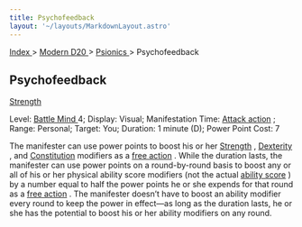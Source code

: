 ```yaml
---
title: Psychofeedback
layout: '~/layouts/MarkdownLayout.astro'
---
```


[ Index ](/) > [ Modern D20 ](/modern.d20.srd) > [ Psionics ](/modern.d20.srd/psionics) > Psychofeedback

##  Psychofeedback

[ Strength ](/modern.d20.srd/basics/ability.scores)

Level: [ Battle Mind ](/modern.d20.srd/classes/advanced/battle.mind) 4;
Display: Visual; Manifestation Time: [ Attack action](/modern.d20.srd/combat/attack.actions) ; Range: Personal; Target: You;
Duration: 1 minute (D); Power Point Cost: 7

The manifester can use power points to boost his or her [ Strength](/modern.d20.srd/basics/ability.scores) , [ Dexterity](/modern.d20.srd/basics/ability.scores) , and [ Constitution](/modern.d20.srd/basics/ability.scores) modifiers as a [ free action](/modern.d20.srd/combat/action.types) . While the duration lasts, the
manifester can use power points on a round-by-round basis to boost any or all
of his or her physical ability score modifiers (not the actual [ ability score](/modern.d20.srd/basics/ability.scores) ) by a number equal to half the power
points he or she expends for that round as a [ free action](/modern.d20.srd/combat/action.types) . The manifester doesn’t have to boost
an ability modifier every round to keep the power in effect—as long as the
duration lasts, he or she has the potential to boost his or her ability
modifiers on any round.

